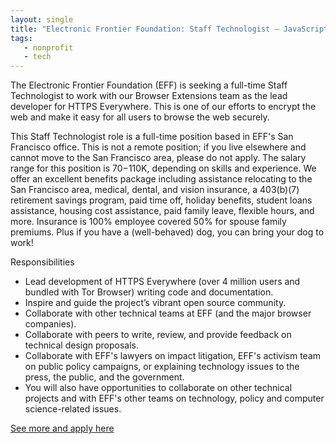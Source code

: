 ```yaml
---
layout: single
title: "Electronic Frontier Foundation: Staff Technologist – JavaScript Developer"
tags:
   - nonprofit
   - tech
---
```


The Electronic Frontier Foundation (EFF) is seeking a full-time Staff Technologist to work with our Browser Extensions team as the lead developer for HTTPS Everywhere.  This is one of our efforts to encrypt the web and make it easy for all users to browse the web securely.

This Staff Technologist role is a full-time position based in EFF's San Francisco office.  This is not a remote position; if you live elsewhere and cannot move to the San Francisco area, please do not apply.  The salary range for this position is $70-$110K, depending on skills and experience.  We offer an excellent benefits package including assistance relocating to the San Francisco area, medical, dental, and vision insurance, a 403(b)(7) retirement savings program, paid time off, holiday benefits, student loans assistance, housing cost assistance, paid family leave, flexible hours, and more.  Insurance is 100% employee covered 50% for spouse family premiums. Plus if you have a (well-behaved) dog, you can bring your dog to work!

Responsibilities
* Lead development of HTTPS Everywhere (over 4 million users and bundled with Tor Browser) writing code and documentation.
* Inspire and guide the project’s vibrant open source community.
* Collaborate with other technical teams at EFF (and the major browser companies).
* Collaborate with peers to write, review, and provide feedback on technical design proposals.
* Collaborate with EFF's lawyers on impact litigation, EFF's activism team on public policy campaigns, or explaining technology issues to the press, the public, and the government.
* You will also have opportunities to collaborate on other technical projects and with EFF's other teams on technology, policy and computer science-related issues.

[See more and apply here](https://www.eff.org/opportunities/jobs/staff-technologist-javascript-developer)
